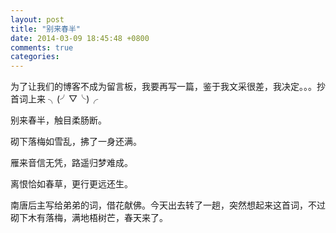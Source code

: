 ```yaml
---
layout: post
title: "别来春半"
date: 2014-03-09 18:45:48 +0800
comments: true
categories: 
---
```


为了让我们的博客不成为留言板，我要再写一篇，鉴于我文采很差，我决定。。。抄首词上来 ╮(╯▽╰)╭

别来春半，触目柔肠断。

砌下落梅如雪乱，拂了一身还满。

雁来音信无凭，路遥归梦难成。

离恨恰如春草，更行更远还生。

南唐后主写给弟弟的词，借花献佛。今天出去转了一趟，突然想起来这首词，不过砌下木有落梅，满地梧树芒，春天来了。
